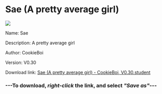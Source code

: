 # Sae (A pretty average girl)

<img src = "https://raw.githubusercontent.com/Arbiter1223/Daigaku-Gurashi-Custom-Students/master/Students/Files/Sae%20(A%20pretty%20average%20girl).png">

Name: Sae

Description: A pretty average girl

Author: CookieBoi

Version: V0.30

Download link: <a href="https://raw.githubusercontent.com/Arbiter1223/Daigaku-Gurashi-Custom-Students/master/Students/Files/Sae%20(A%20pretty%20average%20girl)%20-%20CookieBoi%2C%20V0.30.student">Sae (A pretty average girl) - CookieBoi, V0.30.student</a>

### ---**To download, _right-click_ the link, and select _"Save as"_**---

